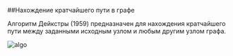 ##Нахождение кратчайшего пути в графе

Алгоритм Дейкстры (1959) предназначен для нахождения кратчайшего пути между заданными  исходным узлом и любым другим узлом графа.

![algo](http://upload.wikimedia.org/wikipedia/commons/c/c4/Dijkstra_flow_chart.ru.svg)